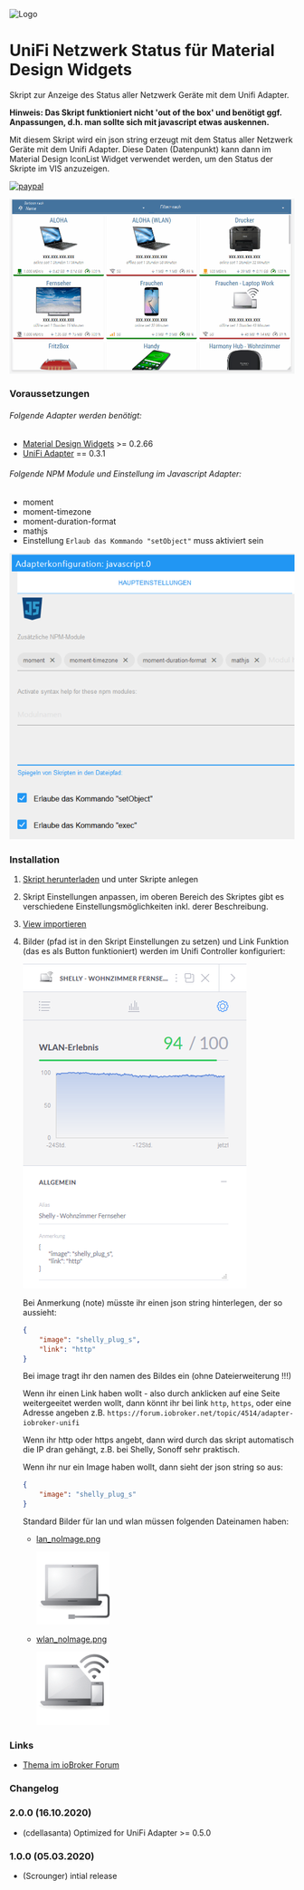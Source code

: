 ![Logo](../../admin/vis-materialdesign.png)
# UniFi Netzwerk Status für Material Design Widgets

Skript zur Anzeige des Status aller Netzwerk Geräte mit dem Unifi Adapter.

**Hinweis: Das Skript funktioniert nicht 'out of the box' und benötigt ggf. Anpassungen, d.h. man sollte sich mit javascript etwas auskennen.**

Mit diesem Skript wird ein json string erzeugt mit dem Status aller Netzwerk Geräte mit dem Unifi Adapter. Diese Daten (Datenpunkt) kann dann im Material Design IconList Widget verwendet werden, um den Status der Skripte im VIS anzuzeigen.

[![paypal](https://www.paypalobjects.com/en_US/i/btn/btn_donateCC_LG.gif)](https://www.paypal.com/cgi-bin/webscr?cmd=_s-xclick&hosted_button_id=VWAXSTS634G88&source=url)

![Tablet](img/preview.gif)

### Voraussetzungen

###### Folgende Adapter werden benötigt:
* [Material Design Widgets](https://github.com/Scrounger/ioBroker.vis-materialdesign) >= 0.2.66
* [UniFi Adapter](https://github.com/iobroker-community-adapters/ioBroker.unifi) == 0.3.1

###### Folgende NPM Module und Einstellung im Javascript Adapter:
* moment
* moment-timezone
* moment-duration-format
* mathjs
* Einstellung `Erlaub das Kommando "setObject"` muss aktiviert sein

![Einstellung im Javascript Adapter](img/adapter_javascript.png)

### Installation

1. [Skript herunterladen](UnifiNetworkState.js) und unter Skripte anlegen
1. Skript Einstellungen anpassen, im oberen Bereich des Skriptes gibt es verschiedene Einstellungsmöglichkeiten inkl. derer Beschreibung.
1. [View importieren](UnifiNetworkStateView.json) 
1. Bilder (pfad ist in den Skript Einstellungen zu setzen) und Link Funktion (das es als Button funktioniert) werden im Unifi Controller konfiguriert:

    ![UniFi Device notes](img/unifi-note.png) 
  
    Bei Anmerkung (note) müsste ihr einen json string hinterlegen, der so aussieht:

    ```json
    {
        "image": "shelly_plug_s",
        "link": "http"
    }
    ```

    Bei image tragt ihr den namen des Bildes ein (ohne Dateierweiterung !!!)
    
    Wenn ihr einen Link haben wollt - also durch anklicken auf eine Seite weitergeeitet werden wollt, dann könnt ihr bei link `http`, `https`, oder eine Adresse angeben z.B. `https://forum.iobroker.net/topic/4514/adapter-iobroker-unifi`
    
    Wenn ihr http oder https angebt, dann wird durch das skript automatisch die IP dran gehängt, z.B. bei Shelly, Sonoff sehr praktisch.
    
    Wenn ihr nur ein Image haben wollt, dann sieht der json string so aus:
  
    ```json
    {
        "image": "shelly_plug_s"
    }
    ```

    Standard Bilder für lan und wlan müssen folgenden Dateinamen haben:

    - [lan_noImage.png](img/lan_noImage.png)

      ![lan_noImage.png](img/lan_noImage.png)

    - [wlan_noImage.png](img/wlan_noImage.png)

      ![wlan_noImage.png](img/wlan_noImage.png)


### Links
* [Thema im ioBroker Forum](https://forum.iobroker.net/topic/30875/material-design-widgets-unifi-netzwerk-status)

### Changelog

### 2.0.0 (16.10.2020)
* (cdellasanta) Optimized for UniFi Adapter >= 0.5.0

### 1.0.0 (05.03.2020)
* (Scrounger) intial release
